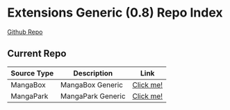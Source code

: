 # Extensions Generic (0.8) Repo Index

[Github Repo](https://github.com/TheNetsky/extensions-generic-0.8)
<br>

## Current Repo

| Source Type | Description |          Link |
| ---        |    ----   |         --- |
| MangaBox      | MangaBox Generic      | [Click me!](https://MasterElvis.github.io/extensions-generic-0.8/mangabox/)    |
| MangaPark      | MangaPark Generic      | [Click me!](https://MasterElvis.github.io/extensions-generic-0.8/mangapark/)    |
